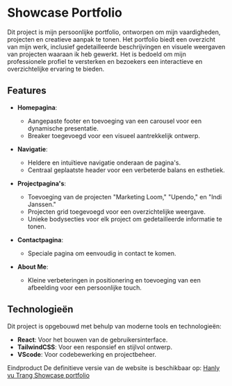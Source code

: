 # Showcase Portfolio

Dit project is mijn persoonlijke portfolio, ontworpen om mijn vaardigheden, projecten en creatieve aanpak te tonen. Het portfolio biedt een overzicht van mijn werk, inclusief gedetailleerde beschrijvingen en visuele weergaven van projecten waaraan ik heb gewerkt. Het is bedoeld om mijn professionele profiel te versterken en bezoekers een interactieve en overzichtelijke ervaring te bieden.

## Features

- **Homepagina**:
  - Aangepaste footer en toevoeging van een carousel voor een dynamische presentatie.
  - Breaker toegevoegd voor een visueel aantrekkelijk ontwerp.
  
- **Navigatie**:
  - Heldere en intuïtieve navigatie onderaan de pagina's.
  - Centraal geplaatste header voor een verbeterde balans en esthetiek.
  
- **Projectpagina's**:
  - Toevoeging van de projecten "Marketing Loom," "Upendo," en "Indi Janssen."
  - Projecten grid toegevoegd voor een overzichtelijke weergave.
  - Unieke bodysecties voor elk project om gedetailleerde informatie te tonen.

- **Contactpagina**:
  - Speciale pagina om eenvoudig in contact te komen.

- **About Me**:
  - Kleine verbeteringen in positionering en toevoeging van een afbeelding voor een persoonlijke touch.

## Technologieën

Dit project is opgebouwd met behulp van moderne tools en technologieën:

- **React**: Voor het bouwen van de gebruikersinterface.
- **TailwindCSS**: Voor een responsief en stijlvol ontwerp.
- **VScode**: Voor codebewerking en projectbeheer.

Eindproduct
De definitieve versie van de website is beschikbaar op: [Hanly vu Trang Showcase portfolio]([https://definitieve-website-indi.vercel.app](https://showcase-portfolio-nu-one.vercel.app/))


